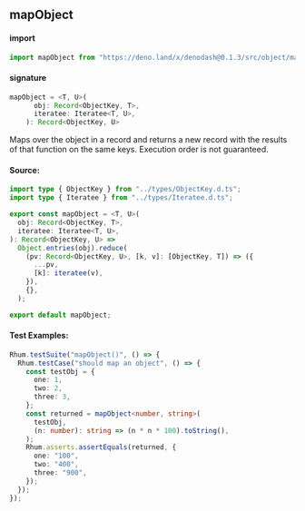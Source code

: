 ## mapObject

#### import

```typescript
import mapObject from "https://deno.land/x/denodash@0.1.3/src/object/mapObject.ts";
```

#### signature

```typescript
mapObject = <T, U>(
      obj: Record<ObjectKey, T>,
      iteratee: Iteratee<T, U>,
    ): Record<ObjectKey, U>
```

Maps over the object in a record and returns a new record with the results of
that function on the same keys. Execution order is not guaranteed.

#### Source:

```typescript
import type { ObjectKey } from "../types/ObjectKey.d.ts";
import type { Iteratee } from "../types/Iteratee.d.ts";

export const mapObject = <T, U>(
  obj: Record<ObjectKey, T>,
  iteratee: Iteratee<T, U>,
): Record<ObjectKey, U> =>
  Object.entries(obj).reduce(
    (pv: Record<ObjectKey, U>, [k, v]: [ObjectKey, T]) => ({
      ...pv,
      [k]: iteratee(v),
    }),
    {},
  );

export default mapObject;
```

#### Test Examples:

```typescript
Rhum.testSuite("mapObject()", () => {
  Rhum.testCase("should map an object", () => {
    const testObj = {
      one: 1,
      two: 2,
      three: 3,
    };
    const returned = mapObject<number, string>(
      testObj,
      (n: number): string => (n * n * 100).toString(),
    );
    Rhum.asserts.assertEquals(returned, {
      one: "100",
      two: "400",
      three: "900",
    });
  });
});
```
